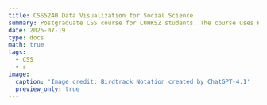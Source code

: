 ```yaml
---
title: CSS5240 Data Visualization for Social Science
summary: Postgraduate CSS course for CUHKSZ students. The course uses R to create all sorts of plots commonly used in social science.
date: 2025-07-19
type: docs
math: true
tags:
  - CSS
  - r
image:
  caption: 'Image credit: Birdtrack Notation created by ChatGPT-4.1'
  preview_only: true
---
```

